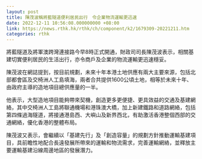 ```yaml
---
layout: post
title: 陳茂波稱將藍隧道便利居民出行　令企業物流運輸更迅速
date: 2022-12-11 10:56:08.000000000 +08:00
link: https://news.rthk.hk/rthk/ch/component/k2/1679309-20221211.htm
categories: rthk
---
```


將藍隧道及將軍澳跨灣連接路今早8時正式開通，財政司司長陳茂波表示，相關基建切實便利居民的生活出行，亦令商戶及企業的物流運輸更迅速穩妥。

陳茂波在網誌提到，按目前規劃，未來十年本港土地供應有兩大主要來源，包括北部都會區及交椅洲人工島填海，兩者合共提供1600公頃土地，相等於未來十年、由政府主導的造地項目總供應量的一半。

他表示，大型造地項目能夠帶來契機，創造更多更便捷、更具效益的交通及基建網絡，其中交椅洲人工島將聯通機場和港珠澳大橋，加上新建鐵路和道路網絡，包括第四條過海隧道，將接通港島西、大嶼山及新界西北，有助激活香港整個西部的交通網絡，優化香港的整體布局。

陳茂波又表示，會繼續以「基建先行」及「創造容量」的規劃方針推動運輸基建項目，具前瞻性地配合長遠發展所帶來的運輸和物流需求，完善運輸網絡，並釋放主要運輸基建沿線周邊地區的發展潛力。
